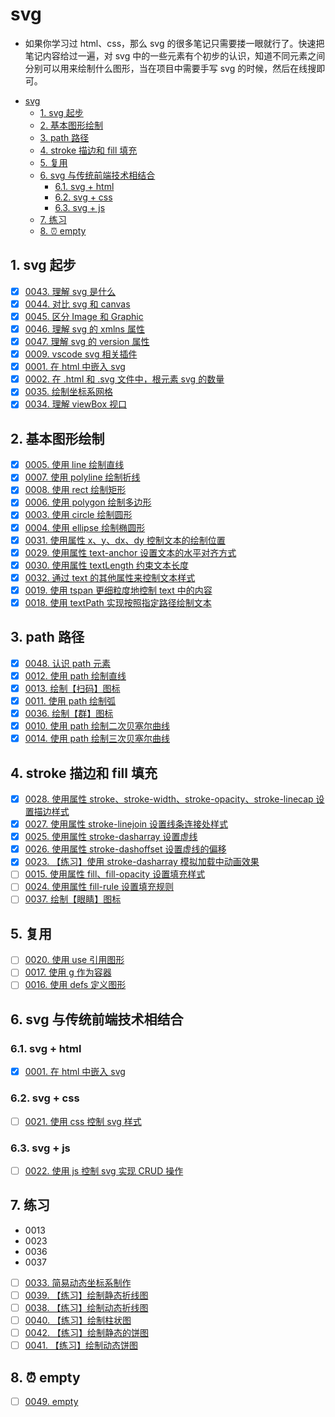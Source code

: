 # svg

- 如果你学习过 html、css，那么 svg 的很多笔记只需要搂一眼就行了。快速把笔记内容给过一遍，对 svg 中的一些元素有个初步的认识，知道不同元素之间分别可以用来绘制什么图形，当在项目中需要手写 svg 的时候，然后在线搜即可。

<!-- region:toc -->

- [svg](#svg)
  - [1. svg 起步](#1-svg-起步)
  - [2. 基本图形绘制](#2-基本图形绘制)
  - [3. path 路径](#3-path-路径)
  - [4. stroke 描边和 fill 填充](#4-stroke-描边和-fill-填充)
  - [5. 复用](#5-复用)
  - [6. svg 与传统前端技术相结合](#6-svg-与传统前端技术相结合)
    - [6.1. svg + html](#61-svg--html)
    - [6.2. svg + css](#62-svg--css)
    - [6.3. svg + js](#63-svg--js)
  - [7. 练习](#7-练习)
  - [8. ⏰ empty](#8--empty)

<!-- endregion:toc -->


<!-- ## 1. svg 在线免费教程 -->

## 1. svg 起步

- [x] [0043. 理解 svg 是什么](https://github.com/tnotesjs/TNotes.svg/tree/main/notes/0043.%20%E7%90%86%E8%A7%A3%20svg%20%E6%98%AF%E4%BB%80%E4%B9%88/README.md)
- [x] [0044. 对比 svg 和 canvas](https://github.com/tnotesjs/TNotes.svg/tree/main/notes/0044.%20%E5%AF%B9%E6%AF%94%20svg%20%E5%92%8C%20canvas/README.md)
- [x] [0045. 区分 Image 和 Graphic](https://github.com/tnotesjs/TNotes.svg/tree/main/notes/0045.%20%E5%8C%BA%E5%88%86%20Image%20%E5%92%8C%20Graphic/README.md)
- [x] [0046. 理解 svg 的 xmlns 属性](https://github.com/tnotesjs/TNotes.svg/tree/main/notes/0046.%20%E7%90%86%E8%A7%A3%20svg%20%E7%9A%84%20xmlns%20%E5%B1%9E%E6%80%A7/README.md)
- [x] [0047. 理解 svg 的 version 属性](https://github.com/tnotesjs/TNotes.svg/tree/main/notes/0047.%20%E7%90%86%E8%A7%A3%20svg%20%E7%9A%84%20version%20%E5%B1%9E%E6%80%A7/README.md)
- [x] [0009. vscode svg 相关插件](https://github.com/tnotesjs/TNotes.svg/tree/main/notes/0009.%20vscode%20svg%20%E7%9B%B8%E5%85%B3%E6%8F%92%E4%BB%B6/README.md)
- [x] [0001. 在 html 中嵌入 svg](https://github.com/tnotesjs/TNotes.svg/tree/main/notes/0001.%20%E5%9C%A8%20html%20%E4%B8%AD%E5%B5%8C%E5%85%A5%20svg/README.md)
- [x] [0002. 在 .html 和 .svg 文件中，根元素 svg 的数量](https://github.com/tnotesjs/TNotes.svg/tree/main/notes/0002.%20%E5%9C%A8%20.html%20%E5%92%8C%20.svg%20%E6%96%87%E4%BB%B6%E4%B8%AD%EF%BC%8C%E6%A0%B9%E5%85%83%E7%B4%A0%20svg%20%E7%9A%84%E6%95%B0%E9%87%8F/README.md)
- [x] [0035. 绘制坐标系网格](https://github.com/tnotesjs/TNotes.svg/tree/main/notes/0035.%20%E7%BB%98%E5%88%B6%E5%9D%90%E6%A0%87%E7%B3%BB%E7%BD%91%E6%A0%BC/README.md)
- [x] [0034. 理解 viewBox 视口](https://github.com/tnotesjs/TNotes.svg/tree/main/notes/0034.%20%E7%90%86%E8%A7%A3%20viewBox%20%E8%A7%86%E5%8F%A3/README.md)

## 2. 基本图形绘制

- [x] [0005. 使用 line 绘制直线](https://github.com/tnotesjs/TNotes.svg/tree/main/notes/0005.%20%E4%BD%BF%E7%94%A8%20line%20%E7%BB%98%E5%88%B6%E7%9B%B4%E7%BA%BF/README.md)
- [x] [0007. 使用 polyline 绘制折线](https://github.com/tnotesjs/TNotes.svg/tree/main/notes/0007.%20%E4%BD%BF%E7%94%A8%20polyline%20%E7%BB%98%E5%88%B6%E6%8A%98%E7%BA%BF/README.md)
- [x] [0008. 使用 rect 绘制矩形](https://github.com/tnotesjs/TNotes.svg/tree/main/notes/0008.%20%E4%BD%BF%E7%94%A8%20rect%20%E7%BB%98%E5%88%B6%E7%9F%A9%E5%BD%A2/README.md)
- [x] [0006. 使用 polygon 绘制多边形](https://github.com/tnotesjs/TNotes.svg/tree/main/notes/0006.%20%E4%BD%BF%E7%94%A8%20polygon%20%E7%BB%98%E5%88%B6%E5%A4%9A%E8%BE%B9%E5%BD%A2/README.md)
- [x] [0003. 使用 circle 绘制圆形](https://github.com/tnotesjs/TNotes.svg/tree/main/notes/0003.%20%E4%BD%BF%E7%94%A8%20circle%20%E7%BB%98%E5%88%B6%E5%9C%86%E5%BD%A2/README.md)
- [x] [0004. 使用 ellipse 绘制椭圆形](https://github.com/tnotesjs/TNotes.svg/tree/main/notes/0004.%20%E4%BD%BF%E7%94%A8%20ellipse%20%E7%BB%98%E5%88%B6%E6%A4%AD%E5%9C%86%E5%BD%A2/README.md)
- [x] [0031. 使用属性 x、y、dx、dy 控制文本的绘制位置](https://github.com/tnotesjs/TNotes.svg/tree/main/notes/0031.%20%E4%BD%BF%E7%94%A8%E5%B1%9E%E6%80%A7%20x%E3%80%81y%E3%80%81dx%E3%80%81dy%20%E6%8E%A7%E5%88%B6%E6%96%87%E6%9C%AC%E7%9A%84%E7%BB%98%E5%88%B6%E4%BD%8D%E7%BD%AE/README.md)
- [x] [0029. 使用属性 text-anchor 设置文本的水平对齐方式](https://github.com/tnotesjs/TNotes.svg/tree/main/notes/0029.%20%E4%BD%BF%E7%94%A8%E5%B1%9E%E6%80%A7%20text-anchor%20%E8%AE%BE%E7%BD%AE%E6%96%87%E6%9C%AC%E7%9A%84%E6%B0%B4%E5%B9%B3%E5%AF%B9%E9%BD%90%E6%96%B9%E5%BC%8F/README.md)
- [x] [0030. 使用属性 textLength 约束文本长度](https://github.com/tnotesjs/TNotes.svg/tree/main/notes/0030.%20%E4%BD%BF%E7%94%A8%E5%B1%9E%E6%80%A7%20textLength%20%E7%BA%A6%E6%9D%9F%E6%96%87%E6%9C%AC%E9%95%BF%E5%BA%A6/README.md)
- [x] [0032. 通过 text 的其他属性来控制文本样式](https://github.com/tnotesjs/TNotes.svg/tree/main/notes/0032.%20%E9%80%9A%E8%BF%87%20text%20%E7%9A%84%E5%85%B6%E4%BB%96%E5%B1%9E%E6%80%A7%E6%9D%A5%E6%8E%A7%E5%88%B6%E6%96%87%E6%9C%AC%E6%A0%B7%E5%BC%8F/README.md)
- [x] [0019. 使用 tspan 更细粒度地控制 text 中的内容](https://github.com/tnotesjs/TNotes.svg/tree/main/notes/0019.%20%E4%BD%BF%E7%94%A8%20tspan%20%E6%9B%B4%E7%BB%86%E7%B2%92%E5%BA%A6%E5%9C%B0%E6%8E%A7%E5%88%B6%20text%20%E4%B8%AD%E7%9A%84%E5%86%85%E5%AE%B9/README.md)
- [x] [0018. 使用 textPath 实现按照指定路径绘制文本](https://github.com/tnotesjs/TNotes.svg/tree/main/notes/0018.%20%E4%BD%BF%E7%94%A8%20textPath%20%E5%AE%9E%E7%8E%B0%E6%8C%89%E7%85%A7%E6%8C%87%E5%AE%9A%E8%B7%AF%E5%BE%84%E7%BB%98%E5%88%B6%E6%96%87%E6%9C%AC/README.md)

## 3. path 路径

- [x] [0048. 认识 path 元素](https://github.com/tnotesjs/TNotes.svg/tree/main/notes/0048.%20%E8%AE%A4%E8%AF%86%20path%20%E5%85%83%E7%B4%A0/README.md)
- [x] [0012. 使用 path 绘制直线](https://github.com/tnotesjs/TNotes.svg/tree/main/notes/0012.%20%E4%BD%BF%E7%94%A8%20path%20%E7%BB%98%E5%88%B6%E7%9B%B4%E7%BA%BF/README.md)
- [x] [0013. 绘制【扫码】图标](https://github.com/tnotesjs/TNotes.svg/tree/main/notes/0013.%20%E7%BB%98%E5%88%B6%E3%80%90%E6%89%AB%E7%A0%81%E3%80%91%E5%9B%BE%E6%A0%87/README.md)
- [x] [0011. 使用 path 绘制弧](https://github.com/tnotesjs/TNotes.svg/tree/main/notes/0011.%20%E4%BD%BF%E7%94%A8%20path%20%E7%BB%98%E5%88%B6%E5%BC%A7/README.md)
- [x] [0036. 绘制【群】图标](https://github.com/tnotesjs/TNotes.svg/tree/main/notes/0036.%20%E7%BB%98%E5%88%B6%E3%80%90%E7%BE%A4%E3%80%91%E5%9B%BE%E6%A0%87/README.md)
- [x] [0010. 使用 path 绘制二次贝塞尔曲线](https://github.com/tnotesjs/TNotes.svg/tree/main/notes/0010.%20%E4%BD%BF%E7%94%A8%20path%20%E7%BB%98%E5%88%B6%E4%BA%8C%E6%AC%A1%E8%B4%9D%E5%A1%9E%E5%B0%94%E6%9B%B2%E7%BA%BF/README.md)
- [x] [0014. 使用 path 绘制三次贝塞尔曲线](https://github.com/tnotesjs/TNotes.svg/tree/main/notes/0014.%20%E4%BD%BF%E7%94%A8%20path%20%E7%BB%98%E5%88%B6%E4%B8%89%E6%AC%A1%E8%B4%9D%E5%A1%9E%E5%B0%94%E6%9B%B2%E7%BA%BF/README.md)

## 4. stroke 描边和 fill 填充

- [x] [0028. 使用属性 stroke、stroke-width、stroke-opacity、stroke-linecap 设置描边样式](https://github.com/tnotesjs/TNotes.svg/tree/main/notes/0028.%20%E4%BD%BF%E7%94%A8%E5%B1%9E%E6%80%A7%20stroke%E3%80%81stroke-width%E3%80%81stroke-opacity%E3%80%81stroke-linecap%20%E8%AE%BE%E7%BD%AE%E6%8F%8F%E8%BE%B9%E6%A0%B7%E5%BC%8F/README.md)
- [x] [0027. 使用属性 stroke-linejoin 设置线条连接处样式](https://github.com/tnotesjs/TNotes.svg/tree/main/notes/0027.%20%E4%BD%BF%E7%94%A8%E5%B1%9E%E6%80%A7%20stroke-linejoin%20%E8%AE%BE%E7%BD%AE%E7%BA%BF%E6%9D%A1%E8%BF%9E%E6%8E%A5%E5%A4%84%E6%A0%B7%E5%BC%8F/README.md)
- [x] [0025. 使用属性 stroke-dasharray 设置虚线](https://github.com/tnotesjs/TNotes.svg/tree/main/notes/0025.%20%E4%BD%BF%E7%94%A8%E5%B1%9E%E6%80%A7%20stroke-dasharray%20%E8%AE%BE%E7%BD%AE%E8%99%9A%E7%BA%BF/README.md)
- [x] [0026. 使用属性 stroke-dashoffset 设置虚线的偏移](https://github.com/tnotesjs/TNotes.svg/tree/main/notes/0026.%20%E4%BD%BF%E7%94%A8%E5%B1%9E%E6%80%A7%20stroke-dashoffset%20%E8%AE%BE%E7%BD%AE%E8%99%9A%E7%BA%BF%E7%9A%84%E5%81%8F%E7%A7%BB/README.md)
- [x] [0023. 【练习】使用 stroke-dasharray 模拟加载中动画效果](https://github.com/tnotesjs/TNotes.svg/tree/main/notes/0023.%20%E3%80%90%E7%BB%83%E4%B9%A0%E3%80%91%E4%BD%BF%E7%94%A8%20stroke-dasharray%20%E6%A8%A1%E6%8B%9F%E5%8A%A0%E8%BD%BD%E4%B8%AD%E5%8A%A8%E7%94%BB%E6%95%88%E6%9E%9C/README.md)
- [ ] [0015. 使用属性 fill、fill-opacity 设置填充样式](https://github.com/tnotesjs/TNotes.svg/tree/main/notes/0015.%20%E4%BD%BF%E7%94%A8%E5%B1%9E%E6%80%A7%20fill%E3%80%81fill-opacity%20%E8%AE%BE%E7%BD%AE%E5%A1%AB%E5%85%85%E6%A0%B7%E5%BC%8F/README.md)
- [ ] [0024. 使用属性 fill-rule 设置填充规则](https://github.com/tnotesjs/TNotes.svg/tree/main/notes/0024.%20%E4%BD%BF%E7%94%A8%E5%B1%9E%E6%80%A7%20fill-rule%20%E8%AE%BE%E7%BD%AE%E5%A1%AB%E5%85%85%E8%A7%84%E5%88%99/README.md)
- [ ] [0037. 绘制【眼睛】图标](https://github.com/tnotesjs/TNotes.svg/tree/main/notes/0037.%20%E7%BB%98%E5%88%B6%E3%80%90%E7%9C%BC%E7%9D%9B%E3%80%91%E5%9B%BE%E6%A0%87/README.md)

## 5. 复用

- [ ] [0020. 使用 use 引用图形](https://github.com/tnotesjs/TNotes.svg/tree/main/notes/0020.%20%E4%BD%BF%E7%94%A8%20use%20%E5%BC%95%E7%94%A8%E5%9B%BE%E5%BD%A2/README.md)
- [ ] [0017. 使用 g 作为容器](https://github.com/tnotesjs/TNotes.svg/tree/main/notes/0017.%20%E4%BD%BF%E7%94%A8%20g%20%E4%BD%9C%E4%B8%BA%E5%AE%B9%E5%99%A8/README.md)
- [ ] [0016. 使用 defs 定义图形](https://github.com/tnotesjs/TNotes.svg/tree/main/notes/0016.%20%E4%BD%BF%E7%94%A8%20defs%20%E5%AE%9A%E4%B9%89%E5%9B%BE%E5%BD%A2/README.md)

## 6. svg 与传统前端技术相结合

### 6.1. svg + html

- [x] [0001. 在 html 中嵌入 svg](https://github.com/tnotesjs/TNotes.svg/tree/main/notes/0001.%20%E5%9C%A8%20html%20%E4%B8%AD%E5%B5%8C%E5%85%A5%20svg/README.md)

### 6.2. svg + css

- [ ] [0021. 使用 css 控制 svg 样式](https://github.com/tnotesjs/TNotes.svg/tree/main/notes/0021.%20%E4%BD%BF%E7%94%A8%20css%20%E6%8E%A7%E5%88%B6%20svg%20%E6%A0%B7%E5%BC%8F/README.md)

### 6.3. svg + js

- [ ] [0022. 使用 js 控制 svg 实现 CRUD 操作](https://github.com/tnotesjs/TNotes.svg/tree/main/notes/0022.%20%E4%BD%BF%E7%94%A8%20js%20%E6%8E%A7%E5%88%B6%20svg%20%E5%AE%9E%E7%8E%B0%20CRUD%20%E6%93%8D%E4%BD%9C/README.md)

## 7. 练习

- 0013
- 0023
- 0036
- 0037


- [ ] [0033. 简易动态坐标系制作](https://github.com/tnotesjs/TNotes.svg/tree/main/notes/0033.%20%E7%AE%80%E6%98%93%E5%8A%A8%E6%80%81%E5%9D%90%E6%A0%87%E7%B3%BB%E5%88%B6%E4%BD%9C/README.md)
- [ ] [0039. 【练习】绘制静态折线图](https://github.com/tnotesjs/TNotes.svg/tree/main/notes/0039.%20%E3%80%90%E7%BB%83%E4%B9%A0%E3%80%91%E7%BB%98%E5%88%B6%E9%9D%99%E6%80%81%E6%8A%98%E7%BA%BF%E5%9B%BE/README.md)
- [ ] [0038. 【练习】绘制动态折线图](https://github.com/tnotesjs/TNotes.svg/tree/main/notes/0038.%20%E3%80%90%E7%BB%83%E4%B9%A0%E3%80%91%E7%BB%98%E5%88%B6%E5%8A%A8%E6%80%81%E6%8A%98%E7%BA%BF%E5%9B%BE/README.md)
- [ ] [0040. 【练习】绘制柱状图](https://github.com/tnotesjs/TNotes.svg/tree/main/notes/0040.%20%E3%80%90%E7%BB%83%E4%B9%A0%E3%80%91%E7%BB%98%E5%88%B6%E6%9F%B1%E7%8A%B6%E5%9B%BE/README.md)
- [ ] [0042. 【练习】绘制静态的饼图](https://github.com/tnotesjs/TNotes.svg/tree/main/notes/0042.%20%E3%80%90%E7%BB%83%E4%B9%A0%E3%80%91%E7%BB%98%E5%88%B6%E9%9D%99%E6%80%81%E7%9A%84%E9%A5%BC%E5%9B%BE/README.md)
- [ ] [0041. 【练习】绘制动态饼图](https://github.com/tnotesjs/TNotes.svg/tree/main/notes/0041.%20%E3%80%90%E7%BB%83%E4%B9%A0%E3%80%91%E7%BB%98%E5%88%B6%E5%8A%A8%E6%80%81%E9%A5%BC%E5%9B%BE/README.md)

## 8. ⏰ empty

- [ ] [0049. empty](https://github.com/tnotesjs/TNotes.svg/tree/main/notes/0049.%20empty/README.md)
